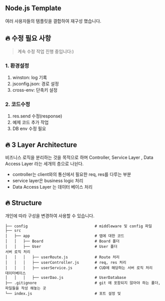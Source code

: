 ## Node.js Template
여러 사용자들의 템플릿을 결합하여 재구성 했습니다.  

## 🔥 수정 필요 사항
> 계속 수정 작업 진행 중입니다:)
### 1. 환경설정
1. winston: log 기록
2. jsconfig.json: 경로 설정
3. cross-env: 단축키 설정

### 2. 코드수정
1. res.send 수정(response)
2. 예제 코드 추가 작업
3. DB env 수정 필요


## 🔥 3 Layer Architecture
비즈니스 로직을 분리하는 것을 목적으로 하며 Controller, Service Layer , Data Access Layer 라는 세개의 층으로 나뉜다.  

- controller는 client와의 통신에서 필요한 req, res를 다루는 부분  
- service layer은 business logic 처리
- Data Access Layer 는 데이터 베이스 처리

## 🔥 Structure
개인에 따라 구성을 변경하여 사용할 수 있습니다.  

```
├── config                              # middleware 및 config 파일
├── src                     			
│   ├── app              				# 앱에 대한 코드 
│   │   ├── Board            			# Board 폴더
│   │   ├── User            			# User 폴더
서버 로직 처리
│   │ 	│   ├── userRoute.js 		    # Route 처리
│   │ 	│   ├── userController.js 		# req, res 처리
│   │ 	│   ├── userService.js   		# CUD에 해당하는 서버 로직 처리   
데이터베이스
│   │ 	│   ├── userDao.js          	# UserDatabase
├── .gitignore                     		# git 에 포함되지 않아야 하는 폴더, 파일들을 작성 해놓는 곳
└── index.js                            # 포트 설정 및 
```
